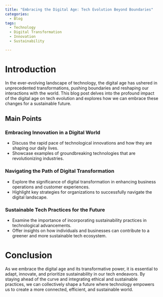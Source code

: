 ```yaml
---
title: "Embracing the Digital Age: Tech Evolution Beyond Boundaries"
categories:
  - Blog
tags:
  - Technology
  - Digital Transformation
  - Innovation
  - Sustainability

---
```


# Introduction
In the ever-evolving landscape of technology, the digital age has ushered in unprecedented transformations, pushing boundaries and reshaping our interactions with the world. This blog post delves into the profound impact of the digital age on tech evolution and explores how we can embrace these changes for a sustainable future.

## Main Points
### Embracing Innovation in a Digital World
- Discuss the rapid pace of technological innovations and how they are shaping our daily lives.
- Showcase examples of groundbreaking technologies that are revolutionizing industries.

### Navigating the Path of Digital Transformation
- Explore the significance of digital transformation in enhancing business operations and customer experiences.
- Highlight key strategies for organizations to successfully navigate the digital landscape.

### Sustainable Tech Practices for the Future
- Examine the importance of incorporating sustainability practices in technological advancements.
- Offer insights on how individuals and businesses can contribute to a greener and more sustainable tech ecosystem.

# Conclusion
As we embrace the digital age and its transformative power, it is essential to adapt, innovate, and prioritize sustainability in our tech endeavors. By staying ahead of the curve and integrating ethical and sustainable practices, we can collectively shape a future where technology empowers us to create a more connected, efficient, and sustainable world.